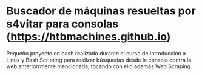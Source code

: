 # Buscador de máquinas resueltas por s4vitar para consolas (https://htbmachines.github.io)
Pequeño proyecto en bash realizado durante el curso de Introducción a Linux y Bash Scripting para realizar 
búsquedas desde la consola contra la web anteriorrmente mencionada, tocando con ello además Web Scraping.
